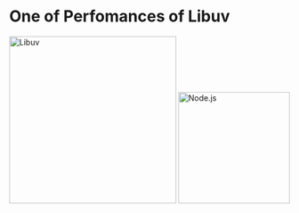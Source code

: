 # One of Perfomances of Libuv

<img src="https://upload.wikimedia.org/wikipedia/commons/thumb/3/32/Libuv.svg/640px-Libuv.svg.png" alt="Libuv" width="300" />
<img src="https://nextsoftware.io/files/images/logos/main/nodejs-logo.png" alt="Node.js" width="200" />
